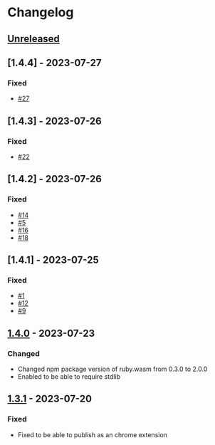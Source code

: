# Changelog

## [Unreleased]

## [1.4.4] - 2023-07-27

### Fixed

- [#27](https://github.com/suruseas/docs-ruby-lang-support/issues/27)


## [1.4.3] - 2023-07-26

### Fixed

- [#22](https://github.com/suruseas/docs-ruby-lang-support/issues/22)

## [1.4.2] - 2023-07-26

### Fixed

- [#14](https://github.com/suruseas/docs-ruby-lang-support/issues/14)
- [#5](https://github.com/suruseas/docs-ruby-lang-support/issues/5)
- [#16](https://github.com/suruseas/docs-ruby-lang-support/issues/16)
- [#18](https://github.com/suruseas/docs-ruby-lang-support/issues/18)

## [1.4.1] - 2023-07-25

### Fixed

- [#1](https://github.com/suruseas/docs-ruby-lang-support/issues/1)
- [#12](https://github.com/suruseas/docs-ruby-lang-support/issues/12)
- [#9](https://github.com/suruseas/docs-ruby-lang-support/issues/9)

## [1.4.0] - 2023-07-23

### Changed

- Changed npm package version of ruby.wasm from 0.3.0 to 2.0.0
- Enabled to be able to require stdlib

## [1.3.1] - 2023-07-20

### Fixed

- Fixed to be able to publish as an chrome extension

[unreleased]: https://github.com/suruseas/docs-ruby-lang-support/compare/1.2.3...HEAD
[1.3.1]: https://github.com/suruseas/docs-ruby-lang-support/compare/v1.2.3...v1.3.1
[1.4.0]: https://github.com/suruseas/docs-ruby-lang-support/compare/v1.4.0...v1.3.1
